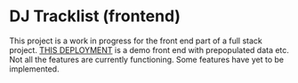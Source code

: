 # DJ Tracklist (frontend)

This project is a work in progress for the front end part of a full stack project.
[THIS DEPLOYMENT](https://guileless-manatee-f32f70.netlify.app/) is a demo front end with prepopulated data etc. Not all the features are currently functioning. Some features have yet to be implemented.
